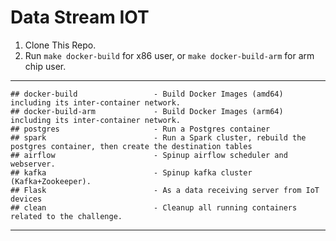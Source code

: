 # Data Stream IOT

1. Clone This Repo.
2. Run `make docker-build` for x86 user, or `make docker-build-arm` for arm chip user.

---
```
## docker-build                 - Build Docker Images (amd64) including its inter-container network.
## docker-build-arm             - Build Docker Images (arm64) including its inter-container network.
## postgres                     - Run a Postgres container
## spark                        - Run a Spark cluster, rebuild the postgres container, then create the destination tables
## airflow                      - Spinup airflow scheduler and webserver.
## kafka                        - Spinup kafka cluster (Kafka+Zookeeper).
## Flask                        - As a data receiving server from IoT devices
## clean                        - Cleanup all running containers related to the challenge.
```

---
